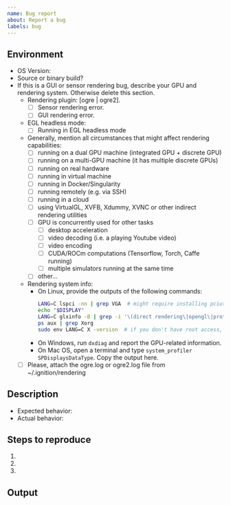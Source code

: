 ```yaml
---
name: Bug report
about: Report a bug
labels: bug
---
```


<!-- If you're not sure whether your problem is a bug, please ask a question at
http://answers.gazebosim.org instead.-->

## Environment
* OS Version: <!-- e.g, Ubuntu 20.04 -->
* Source or binary build?
  <!-- If binary, which version? -->
  <!-- If source, which branch and what is the latest commit? -->
* If this is a GUI or sensor rendering bug, describe your GPU and rendering system. Otherwise delete this section. <!-- If you do not know some values, leave them out. But please, at least give a try to finding them - they are really helpful when debugging rendering errors. -->
    - Rendering plugin: [ogre | ogre2]. <!-- You can find it in the logs of Gazebo it outputs to console when you launch it with `-v 3` or `-v 4` argument. -->
      - [ ] Sensor rendering error. <!-- Search for message like "[Msg] Loading plugin [ignition-rendering-ogre]" (not starting with "[GUI]"). -->
      - [ ] GUI rendering error. <!-- Search for message like "[GUI] [Msg] Loading plugin [ignition-rendering-ogre2] -->
    - EGL headless mode:
      - [ ] Running in EGL headless mode <!-- only available since Ignition Fortress, GPU display is specified as /dev/dri/card* instead of :0 -->
    - Generally, mention all circumstances that might affect rendering capabilities: <!-- remove lines that do not apply to keep the list short -->
      - [ ] running on a dual GPU machine (integrated GPU + discrete GPU)
      - [ ] running on a multi-GPU machine (it has multiple discrete GPUs)
      - [ ] running on real hardware
      - [ ] running in virtual machine
      - [ ] running in Docker/Singularity
      - [ ] running remotely (e.g. via SSH)
      - [ ] running in a cloud
      - [ ] using VirtualGL, XVFB, Xdummy, XVNC or other indirect rendering utilities
      - [ ] GPU is concurrently used for other tasks
        - [ ] desktop acceleration
        - [ ] video decoding (i.e. a playing Youtube video)
        - [ ] video encoding
        - [ ] CUDA/ROCm computations (Tensorflow, Torch, Caffe running)
        - [ ] multiple simulators running at the same time
      - [ ] other...
    - Rendering system info:
      - On Linux, provide the outputs of the following commands:
          ```bash
          LANG=C lspci -nn | grep VGA  # might require installing pciutils
          echo "$DISPLAY"
          LANG=C glxinfo -B | grep -i '\(direct rendering\|opengl\|profile\)'  # might require installing mesa-utils package
          ps aux | grep Xorg
          sudo env LANG=C X -version  # if you don't have root access, try to tell the version of Xorg e.g. via package manager
          ```
      - On Windows, run `dxdiag` and report the GPU-related information.
      - On Mac OS, open a terminal and type `system_profiler SPDisplaysDataType`. Copy the output here.
        <!-- Please note that GUI rendering is not supported on Mac OS since Ignition Fortress. -->
    - [ ] Please, attach the ogre.log or ogre2.log file from ~/.ignition/rendering <!-- attach, do not copy-paste it in the text of the issue;
        Choose the relevant version based on what you checked in the "Rendering plugin" question. -->

## Description
* Expected behavior: <!-- Tell us what you expected to happen -->
* Actual behavior: <!-- What happened instead -->

## Steps to reproduce
<!-- Provide steps so we can try to reproduce this issue -->

1.
2.
3.

## Output
<!-- Provide screenshots, console logs, backtraces, and/or anything that could
be useful to us resolving this issue -->
